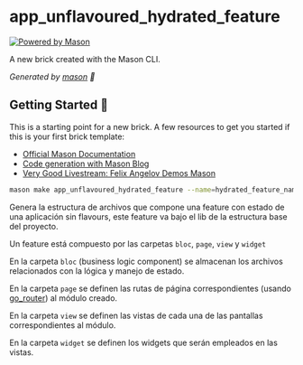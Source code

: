 # app_unflavoured_hydrated_feature

[![Powered by Mason](https://img.shields.io/endpoint?url=https%3A%2F%2Ftinyurl.com%2Fmason-badge)](https://github.com/felangel/mason)

A new brick created with the Mason CLI.

_Generated by [mason][1] 🧱_

## Getting Started 🚀

This is a starting point for a new brick.
A few resources to get you started if this is your first brick template:

- [Official Mason Documentation][2]
- [Code generation with Mason Blog][3]
- [Very Good Livestream: Felix Angelov Demos Mason][4]

[1]: https://github.com/felangel/mason
[2]: https://github.com/felangel/mason/tree/master/packages/mason_cli#readme
[3]: https://verygood.ventures/blog/code-generation-with-mason
[4]: https://youtu.be/G4PTjA6tpTU

```bash
mason make app_unflavoured_hydrated_feature --name=hydrated_feature_name
```

Genera la estructura de archivos que compone una feature con estado de una aplicación sin flavours, este feature va bajo el lib de la estructura base del proyecto.

Un feature está compuesto por las carpetas `bloc`, `page`, `view` y `widget`

En la carpeta `bloc` (business logic component) se almacenan los archivos relacionados con la lógica y manejo de estado.

En la carpeta `page` se definen las rutas de página correspondientes (usando [go_router](https://pub.dev/packages/go_router)) al módulo creado.

En la carpeta `view` se definen las vistas de cada una de las pantallas correspondientes al módulo.

En la carpeta `widget` se definen los widgets que serán empleados en las vistas.

